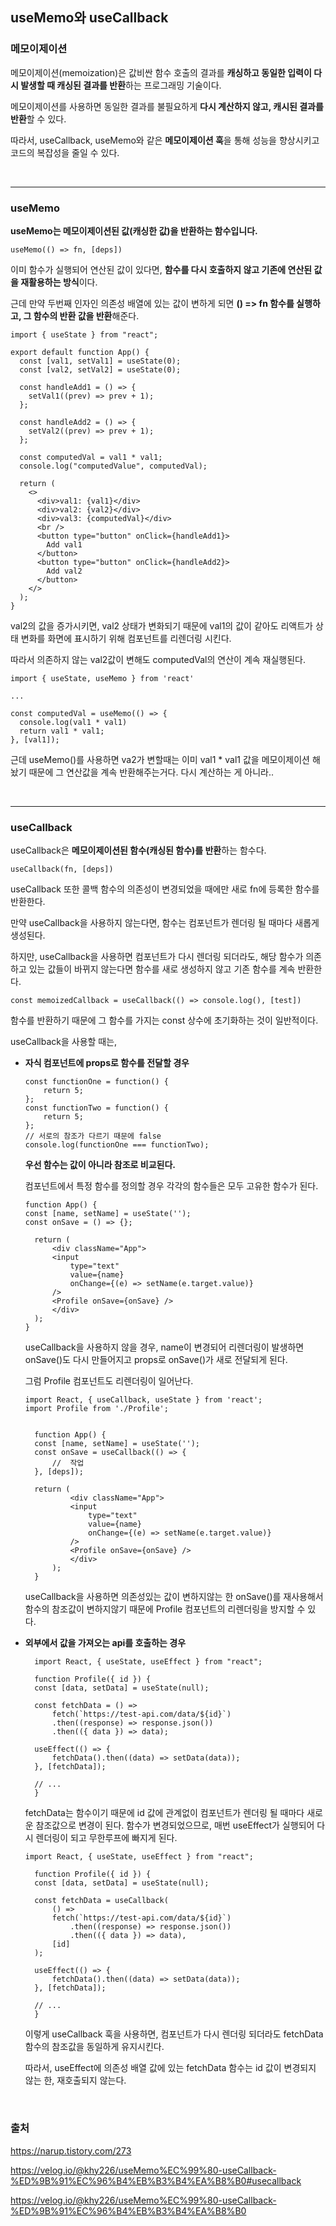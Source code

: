 ## useMemo와 useCallback

### 메모이제이션

메모이제이션(memoization)은 값비싼 함수 호출의 결과를 **캐싱하고 동일한 입력이 다시 발생할 때 캐싱된 결과를 반환**하는 프로그래밍 기술이다.

메모이제이션를 사용하면 동일한 결과를 불필요하게 **다시 계산하지 않고, 캐시된 결과를 반환**할 수 있다.

따라서, useCallback, useMemo와 같은 **메모이제이션 훅**을 통해 성능을 향상시키고 코드의 복잡성을 줄일 수 있다.

<br />

---

### useMemo

**useMemo는 메모이제이션된 값(캐싱한 값)을 반환하는 함수입니다.**

```
useMemo(() => fn, [deps])
```

이미 함수가 실행되어 연산된 값이 있다면, **함수를 다시 호출하지 않고 기존에 연산된 값을 재활용하는 방식**이다.

근데 만약 두번째 인자인 의존성 배열에 있는 값이 변하게 되면 **() => fn 함수를 실행하고, 그 함수의 반환 값을 반환**해준다.

```
import { useState } from "react";

export default function App() {
  const [val1, setVal1] = useState(0);
  const [val2, setVal2] = useState(0);

  const handleAdd1 = () => {
    setVal1((prev) => prev + 1);
  };

  const handleAdd2 = () => {
    setVal2((prev) => prev + 1);
  };

  const computedVal = val1 * val1;
  console.log("computedValue", computedVal);

  return (
    <>
      <div>val1: {val1}</div>
      <div>val2: {val2}</div>
      <div>val3: {computedVal}</div>
      <br />
      <button type="button" onClick={handleAdd1}>
        Add val1
      </button>
      <button type="button" onClick={handleAdd2}>
        Add val2
      </button>
    </>
  );
}
```

val2의 값을 증가시키면, val2 상태가 변화되기 때문에 val1의 값이 같아도 리액트가 상태 변화를 화면에 표시하기 위해 컴포넌트를 리렌더링 시킨다.

따라서 의존하지 않는 val2값이 변해도 computedVal의 연산이 계속 재실행된다.

```
import { useState, useMemo } from 'react'

...

const computedVal = useMemo(() => {
  console.log(val1 * val1)
  return val1 * val1;
}, [val1]);
```

근데 useMemo()를 사용하면 va2가 변할때는 이미 val1 \* val1 값을 메모이제이션 해놨기 때문에 그 연산값을 계속 반환해주는거다. 다시 계산하는 게 아니라..

<br />

---

### useCallback

useCallback은 **메모이제이션된 함수(캐싱된 함수)를 반환**하는 함수다.

```
useCallback(fn, [deps])
```

useCallback 또한 콜백 함수의 의존성이 변경되었을 때에만 새로 fn에 등록한 함수를 반환한다.

만약 useCallback을 사용하지 않는다면, 함수는 컴포넌트가 렌더링 될 때마다 새롭게 생성된다.

하지만, useCallback을 사용하면 컴포넌트가 다시 렌더링 되더라도, 해당 함수가 의존하고 있는 값들이 바뀌지 않는다면 함수를 새로 생성하지 않고 기존 함수를 계속 반환한다.

```
const memoizedCallback = useCallback(() => console.log(), [test])
```

함수를 반환하기 때문에 그 함수를 가지는 const 상수에 초기화하는 것이 일반적이다.

useCallback을 사용할 때는,

- **자식 컴포넌트에 props로 함수를 전달할 경우**

  ```
  const functionOne = function() {
      return 5;
  };
  const functionTwo = function() {
      return 5;
  };
  // 서로의 참조가 다르기 때문에 false
  console.log(functionOne === functionTwo);
  ```

  **우선 함수는 값이 아니라 참조로 비교된다.**

  컴포넌트에서 특정 함수를 정의할 경우 각각의 함수들은 모두 고유한 함수가 된다.

  ```
  function App() {
  const [name, setName] = useState('');
  const onSave = () => {};

    return (
        <div className="App">
        <input
            type="text"
            value={name}
            onChange={(e) => setName(e.target.value)}
        />
        <Profile onSave={onSave} />
        </div>
    );
  }
  ```

  useCallback을 사용하지 않을 경우, name이 변경되어 리렌더링이 발생하면 onSave()도 다시 만들어지고 props로 onSave()가 새로 전달되게 된다.

  그럼 Profile 컴포넌트도 리렌더링이 일어난다.

  ```
  import React, { useCallback, useState } from 'react';
  import Profile from './Profile';


    function App() {
    const [name, setName] = useState('');
    const onSave = useCallback(() => {
        //  작업
    }, [deps]);

    return (
            <div className="App">
            <input
                type="text"
                value={name}
                onChange={(e) => setName(e.target.value)}
            />
            <Profile onSave={onSave} />
            </div>
        );
    }
  ```

  useCallback을 사용하면 의존성있는 값이 변하지않는 한 onSave()를 재사용해서 함수의 참조값이 변하지않기 때문에 Profile 컴포넌트의 리렌더링을 방지할 수 있다.

- **외부에서 값을 가져오는 api를 호출하는 경우**

  ```
    import React, { useState, useEffect } from "react";

    function Profile({ id }) {
    const [data, setData] = useState(null);

    const fetchData = () =>
        fetch(`https://test-api.com/data/${id}`)
        .then((response) => response.json())
        .then(({ data }) => data);

    useEffect(() => {
        fetchData().then((data) => setData(data));
    }, [fetchData]);

    // ...
    }
  ```

  fetchData는 함수이기 때문에 id 값에 관계없이 컴포넌트가 렌더링 될 때마다 새로운 참조값으로 변경이 된다. 함수가 변경되었으므로, 매번 useEffect가 실행되어 다시 렌더링이 되고 무한루프에 빠지게 된다.

  ```
  import React, { useState, useEffect } from "react";

    function Profile({ id }) {
    const [data, setData] = useState(null);

    const fetchData = useCallback(
        () =>
        fetch(`https://test-api.com/data/${id}`)
            .then((response) => response.json())
            .then(({ data }) => data),
        [id]
    );

    useEffect(() => {
        fetchData().then((data) => setData(data));
    }, [fetchData]);

    // ...
    }
  ```

  이렇게 useCallback 훅을 사용하면, 컴포넌트가 다시 렌더링 되더라도 fetchData 함수의 참조값을 동일하게 유지시킨다.

  따라서, useEffect에 의존성 배열 값에 있는 fetchData 함수는 id 값이 변경되지 않는 한, 재호출되지 않는다.

<br />

### 출처

https://narup.tistory.com/273

https://velog.io/@khy226/useMemo%EC%99%80-useCallback-%ED%9B%91%EC%96%B4%EB%B3%B4%EA%B8%B0#usecallback

https://velog.io/@khy226/useMemo%EC%99%80-useCallback-%ED%9B%91%EC%96%B4%EB%B3%B4%EA%B8%B0
